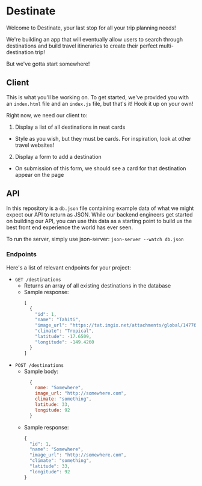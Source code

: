 # Destinate

Welcome to Destinate, your last stop for all your trip planning needs!

We're building an app that will eventually allow users to search through destinations and build travel itineraries to create their perfect multi-destination trip!

But we've gotta start somewhere!

## Client

This is what you'll be working on. To get started, we've provided you with an `index.html` file and an `index.js` file, but that's it! Hook it up on your own!

Right now, we need our client to:

1. Display a list of all destinations in neat cards
  - Style as you wish, but they must be cards. For inspiration, look at other travel websites!
2. Display a form to add a destination
  - On submission of this form, we should see a card for that destination appear on the page

## API

In this repository is a `db.json` file containing example data of what we might expect our API to return as JSON. While our backend engineers get started on building our API, you can use this data as a starting point to build us the best front end experience the world has ever seen.

To run the server, simply use json-server: `json-server --watch db.json`

### Endpoints

Here's a list of relevant endpoints for your project:

* `GET /destinations`
  - Returns an array of all existing destinations in the database
  - Sample response: 
    ```js
    [
      {
        "id": 1,
        "name": "Tahiti",
        "image_url": "https://tat.imgix.net/attachments/global/1477683283_original.jpeg?w=640&h=480&fit=crop&crop=entropy&auto=format,enhance&q=60#tatid:1120608",
        "climate": "Tropical",
        "latitude": -17.6509,
        "longitude": -149.4260
      }
    ]
    ```
* `POST /destinations`
  - Sample body:
    ```js
      {
        name: "Somewhere",
        image_url: "http://somewhere.com",
        climate: "something",
        latitude: 33,
        longitude: 92
      }
    ```
  - Sample response:
    ```js
    {
      "id": 1,
      "name": "Somewhere",
      "image_url": "http://somewhere.com",
      "climate": "something",
      "latitude": 33,
      "longitude": 92
    }
    ```
